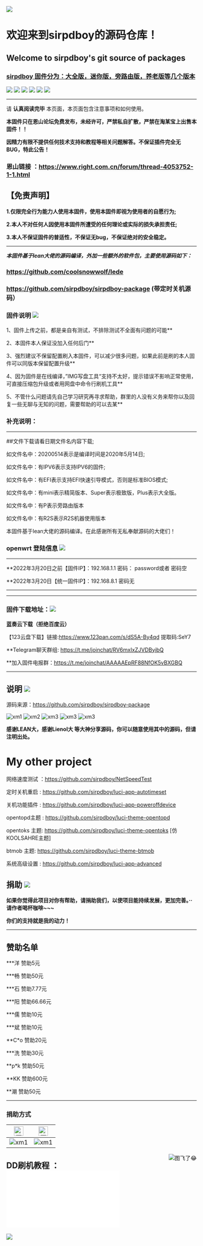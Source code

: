 [![](https://img.shields.io/badge/TG群-点击加入-FFFFFF.svg)](https://t.me/joinchat/AAAAAEpRF88NfOK5vBXGBQ)


欢迎来到sirpdboy的源码仓库！
=
Welcome to sirpdboy's  git source of packages
-
### [sirpdboy  固件分为：大全版，迷你版，旁路由版，养老版等几个版本](https://github.com/sirpdboy/openwrt18.06/)


[![](https://img.shields.io/badge/-目录:-696969.svg)](#readme) [![](https://img.shields.io/badge/-固件说明-F5F5F5.svg)](#固件说明-) [![](https://img.shields.io/badge/-登陆信息-F5F5F5.svg)](#登陆信息-)  [![](https://img.shields.io/badge/-版本信息-F5F5F5.svg)](#版本信息-) [![](https://img.shields.io/badge/-固件下载-F5F5F5.svg)](#固件下载-) [![](https://img.shields.io/badge/-捐助-F5F5F5.svg)](#捐助-) 

------------------------------------------------------

请 **认真阅读完毕** 本页面，本页面包含注意事项和如何使用。

**本固件只在恩山论坛免费发布，未经许可，严禁私自扩散，严禁在淘某宝上出售本固件！！**

**因精力有限不提供任何技术支持和教程等相关问题解答。不保证插件完全无BUG，特此公告！**

### 恩山链接 ：https://www.right.com.cn/forum/thread-4053752-1-1.html

## 【免责声明】
**1.仅限完全行为能力人使用本固件，使用本固件即视为使用者的自愿行为;**

**2.本人不对任何人因使用本固件所遭受的任何理论或实际的损失承担责任;**

**3.本人不保证固件的普适性，不保证无bug，不保证绝对的安全稳定。**

----------------------------------------------------

***本固件基于lean大佬的源码编译，外加一些额外的软件包，主要使用源码如下：***

### https://github.com/coolsnowwolf/lede

### https://github.com/sirpdboy/sirpdboy-package (带定时关机源码）

### 固件说明 [![](https://img.shields.io/badge/-固件说明-F5F5F5.svg)](#固件说明-) 

1、固件上传之前，都是亲自有测试，不排除测试不全面有问题的可能**

2、本固件本人保证没加入任何后门**

3、强烈建议不保留配置刷入本固件，可以减少很多问题，如果此前是刷的本人固件可以同版本保留配置升级**

4、因为固件是在线编译，”IMG写盘工具“支持不太好，提示错误不影响正常使用，可直接压缩包升级或者用网盘中命令行刷机工具**

5、不管什么问题请先自己学习研究再寻求帮助，群里的人没有义务来帮你以及回复一些无聊与无知的问题，需要帮助的可以去某**

### 补充说明：

--------------------------------------------------------------

##文件下载请看日期文件名内容下载;

如文件名中：20200514表示是编译时间是2020年5月14日;

如文件名中：有IPV6表示支持IPV6的固件;

如文件名中：有EFI表示支持EFI快速引导模式，否则是标准BIOS模式;

如文件名中：有mini表示精简版本、Super表示极致版，Plus表示大全版。

如文件名中：有P表示旁路由版本

如文件名中：有R2S表示R2S机器使用版本

本固件基于lean大佬的源码编译。在此感谢所有无私奉献源码的大佬们！
 
### openwrt 登陆信息 [![](https://img.shields.io/badge/-登陆信息-F5F5F5.svg)](#登陆信息-)

---------------------------------------------------------------------------------------  

**2022年3月20日之前【固件IP】：192.168.1.1  密码： password或者 密码空

**2022年3月20日【统一固件IP】：192.168.8.1  密码无 

---------------------------------------------------------------------------------------

--------------------------------------------------------------------------------------

### 固件下载地址：[![](https://img.shields.io/badge/-固件下载-F5F5F5.svg)](#固件下载-)

**蓝奏云下载（拒绝百度云）**
 
【123云盘下载】链接:https://www.123pan.com/s/dS5A-By4qd 提取码:SeY7

**Telegram聊天群组: https://t.me/joinchat/RV6mxIxZJVDByibQ

**加入固件电报群：https://t.me/joinchat/AAAAAEpRF88NfOK5vBXGBQ 

--------------------------------------------------------------

## 说明 [![](https://img.shields.io/badge/-说明-F5F5F5.svg)](#说明-)

源码来源：https://github.com/sirpdboy/sirpdboy-package

![xm1](doc/登陆界面2.jpg)
![xm2](doc/预览界面.jpg)
![xm3](doc/高级设置.jpg)
![xm3](doc/网络共享.jpg)
![xm3](doc/合并图.jpg)

**感谢LEAN大，感谢Lienol大 等大神分享源码，你可以随意使用其中的源码，但请注明出处。**

# My other project

网络速度测试 ：https://github.com/sirpdboy/NetSpeedTest

定时关机重启 : https://github.com/sirpdboy/luci-app-autotimeset

关机功能插件 : https://github.com/sirpdboy/luci-app-poweroffdevice

opentopd主题 : https://github.com/sirpdboy/luci-theme-opentopd

opentoks 主题: https://github.com/sirpdboy/luci-theme-opentoks [仿KOOLSAHRE主题]

btmob 主题: https://github.com/sirpdboy/luci-theme-btmob

系统高级设置 : https://github.com/sirpdboy/luci-app-advanced

## 捐助 [![](https://img.shields.io/badge/-捐助-F5F5F5.svg)](#捐助-) 

**如果你觉得此项目对你有帮助，请捐助我们，以使项目能持续发展，更加完善。··请作者喝杯咖啡~~~**

**你们的支持就是我的动力！**

------------------------------

## 赞助名单

***洋                  赞助5元

***畅                  赞助50元

***石                  赞助7.77元

***阳                  赞助66.66元

***儒                  赞助10元

***斌                  赞助10元

**C*o                  赞助20元

***洗                  赞助30元

**p*k                  赞助50元

**KK                   赞助600元

**潮                   赞助50元

------------------------------

### 捐助方式

|     <img src="https://img.shields.io/badge/-支付宝-F5F5F5.svg" href="#赞助支持本项目-" height="25" alt="图飞了😂"/>  |  <img src="https://img.shields.io/badge/-微信-F5F5F5.svg" height="25" alt="图飞了😂" href="#赞助支持本项目-"/>  | 
| :-----------------: | :-------------: |
|![xm1](doc/微信.jpg) | ![xm1](doc/支付宝.jpg) |

<a href="#readme">
    <img src="https://img.shields.io/badge/-返回顶部-orange.svg" alt="图飞了😂" title="返回顶部" align="right"/>
</a>

## DD刷机教程 ：![点击阅读](doc/【推荐】用dd命令写盘【保姆级图文教程】.pdf)



[![](https://img.shields.io/badge/TG群-点击加入-FFFFFF.svg)](https://t.me/joinchat/AAAAAEpRF88NfOK5vBXGBQ)

